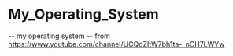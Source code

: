 # My_Operating_System
-- my operating system --
 from https://www.youtube.com/channel/UCQdZltW7bh1ta-_nCH7LWYw
